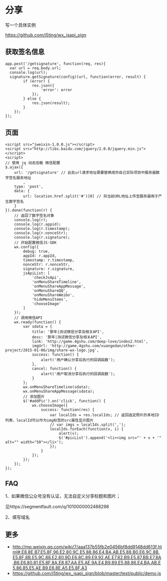 # 分享

写一个具体实例

https://github.com/i5ting/wx_jsapi_sign

## 获取签名信息

```
app.post('/getsignature', function(req, res){
  var url = req.body.url;
  console.log(url);
  signature.getSignature(config)(url, function(error, result) {
        if (error) {
            res.json({
                'error': error
            });
        } else {
            res.json(result);
        }
    });
});
```


## 页面

```
<script src="jweixin-1.0.0.js"></script>
<script src="http://libs.baidu.com/jquery/2.0.0/jquery.min.js"></script>
<script>
// 使用 jq 动态加载 微信配置
$.ajax({
    url: '/getsignature' // 此处url请求地址需要替换成你自己实际项目中服务器数字签名服务地址
        ,
    type: 'post',
    data: {
        url: location.href.split('#')[0] // 将当前URL地址上传至服务器用于产生数字签名
    }
}).done(function(r) {
    // 返回了数字签名对象
    console.log(r);
    console.log(r.appid);
    console.log(r.timestamp);
    console.log(r.nonceStr);
    console.log(r.signature);
    // 开始配置微信JS-SDK
    wx.config({
        debug: true,
        appId: r.appId,
        timestamp: r.timestamp,
        nonceStr: r.nonceStr,
        signature: r.signature,
        jsApiList: [
            'checkJsApi',
            'onMenuShareTimeline',
            'onMenuShareAppMessage',
            'onMenuShareQQ',
            'onMenuShareWeibo',
            'hideMenuItems',
            'chooseImage'
        ]
    });
    // 调用微信API
    wx.ready(function() {
        var sdata = {
            title: '那年|测试微信分享及相关API',
            desc: '那年|测试微信分享及相关API',
            link: 'http://game.4gshu.com/deep-love/index2.html',
            imgUrl: 'http://game.4gshu.com/xuangedan/other-project/2015-01-06/img/share-wx-logo.jpg',
            success: function() {
                alert('用户确认分享后执行的回调函数');
            },
            cancel: function() {
                alert('用户取消分享后执行的回调函数');
            }
        };
        wx.onMenuShareTimeline(sdata);
        wx.onMenuShareAppMessage(sdata);
        // 添加图片
        $('#addPic').on('click', function() {
            wx.chooseImage({
                success: function(res) {
                    var localIds = res.localIds; // 返回选定照片的本地ID列表，localId可以作为img标签的src属性显示图片
                    // var imgs = localIds.split(',');
                    localIds.forEach(function(v, i) {
                        alert(v);
                        $('#picList').append('<li><img src="' + v + '" alt="" width="50"></li>');
                    });
                }
            });
        });
    });
});
```

## FAQ

1、如果微信公众号没有认证，无法自定义分享标题和图片；

见https://segmentfault.com/q/1010000002488298

2、填写域名




## 更多

- http://mp.weixin.qq.com/wiki/7/aaa137b55fb2e0456bf8dd9148dd613f.html#.E8.8E.B7.E5.8F.96.E2.80.9C.E5.88.86.E4.BA.AB.E5.88.B0.E6.9C.8B.E5.8F.8B.E5.9C.88.E2.80.9D.E6.8C.89.E9.92.AE.E7.82.B9.E5.87.BB.E7.8A.B6.E6.80.81.E5.8F.8A.E8.87.AA.E5.AE.9A.E4.B9.89.E5.88.86.E4.BA.AB.E5.86.85.E5.AE.B9.E6.8E.A5.E5.8F.A3
- https://github.com/i5ting/wx_jsapi_sign/blob/master/test/public/demo.js
